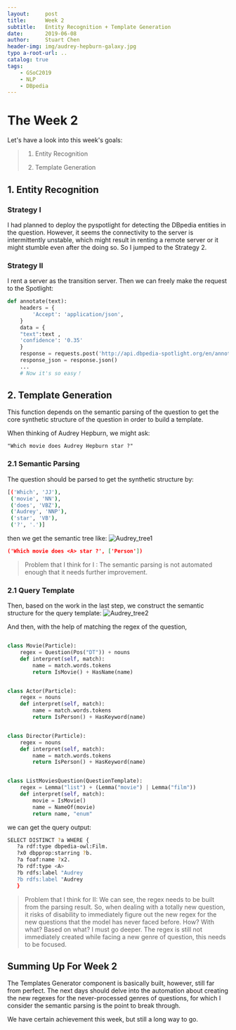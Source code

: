 ```yaml
---
layout:     post
title:      Week 2
subtitle:   Entity Recognition + Template Generation
date:       2019-06-08
author:     Stuart Chen
header-img: img/audrey-hepburn-galaxy.jpg
typo a-root-url: ..
catalog: true
tags:
    - GSoC2019
    - NLP
    - DBpedia
---
```



# The Week  2

Let's have a look into this week's goals:
>1. Entity Recognition 
>
>2. Template Generation

## 1. Entity Recognition

### Strategy I
I had planned to deploy the pyspotlight for detecting the DBpedia entities in the question.
However, it seems the connectivity to the server is intermittently unstable, which might result in renting a remote server or it might stumble even after the doing so.
So I jumped to the Strategy 2.

### Strategy II
I rent a server as the transition server.
Then we can freely make the request to the Spotlight:
```python
def annotate(text):
    headers = {
        'Accept': 'application/json',
    }
    data = {
    "text":text ,
    'confidence': '0.35'
    }
    response = requests.post('http://api.dbpedia-spotlight.org/en/annotate', headers=headers, data=data)
    response_json = response.json()
    ...
    # Now it's so easy！
```


## 2. Template Generation

This function depends on the semantic parsing of the question to get the core synthetic structure of the question in order to build a template.

When thinking of Audrey Hepburn, we might ask:

	"Which movie does Audrey Hepburn star ?"

### 2.1 Semantic Parsing 
The question should be parsed to get the synthetic structure by:
	
```bash
[('Which', 'JJ'),
 ('movie', 'NN'),
 ('does', 'VBZ'),
 ('Audrey', 'NNP'),
 ('star', 'VB'),
 ('?', '.')]
```
then we get the semantic tree like:
![Audrey_tree1](https://pic2.zhimg.com/80/v2-56675bcbf18f06a3fd2ee116c87a5381_hd.png)
```json
('Which movie does <A> star ?', ['Person'])
```

> Problem that I think for I :
> 		The semantic parsing is not automated enough that it needs further improvement.

### 2.1 Query Template
Then, based on the work in the last step, we construct the semantic structure for the query template:
![Audrey_tree2](https://pic1.zhimg.com/80/v2-740e8b38b75543e8584305caeca2cb38_hd.jpg)

And then, with the help of matching the regex of the question, 
```python

class Movie(Particle):
    regex = Question(Pos("DT")) + nouns
    def interpret(self, match):
        name = match.words.tokens
        return IsMovie() + HasName(name)


class Actor(Particle):
    regex = nouns
    def interpret(self, match):
        name = match.words.tokens
        return IsPerson() + HasKeyword(name)


class Director(Particle):
    regex = nouns
    def interpret(self, match):
        name = match.words.tokens
        return IsPerson() + HasKeyword(name)


class ListMoviesQuestion(QuestionTemplate):
    regex = Lemma("list") + (Lemma("movie") | Lemma("film"))
    def interpret(self, match):
        movie = IsMovie()
        name = NameOf(movie)
        return name, "enum"

```
we can get the query output:
```bash
SELECT DISTINCT ?a WHERE {
   ?a rdf:type dbpedia-owl:Film.
   ?x0 dbpprop:starring ?b.
   ?a foaf:name ?x2.
   ?b rdf:type <A>
   ?b rdfs:label "Audrey
   ?b rdfs:label "Audrey
   }
```

> Problem that I think for II:
> 		We can see, the regex needs to be built from the parsing result.
> 		So, when dealing with a totally new question, it risks of disability to immediately figure 
> 		out the new regex for the new questions that the model has never faced before.
> 		How? With what? Based on what?
> 		I must go deeper.
> 		The regex is still not immediately created while facing a new genre of  question, this 
> 		needs  to be focused.

## Summing Up For Week 2

The Templates Generator component is basically built, 
however, still far from perfect.
The next days should delve into the automation about creating the new regexes for the never-processed genres of questions, for which I consider the semantic parsing is the point to break through.

We have certain achievement this week, but still a long way to go.

